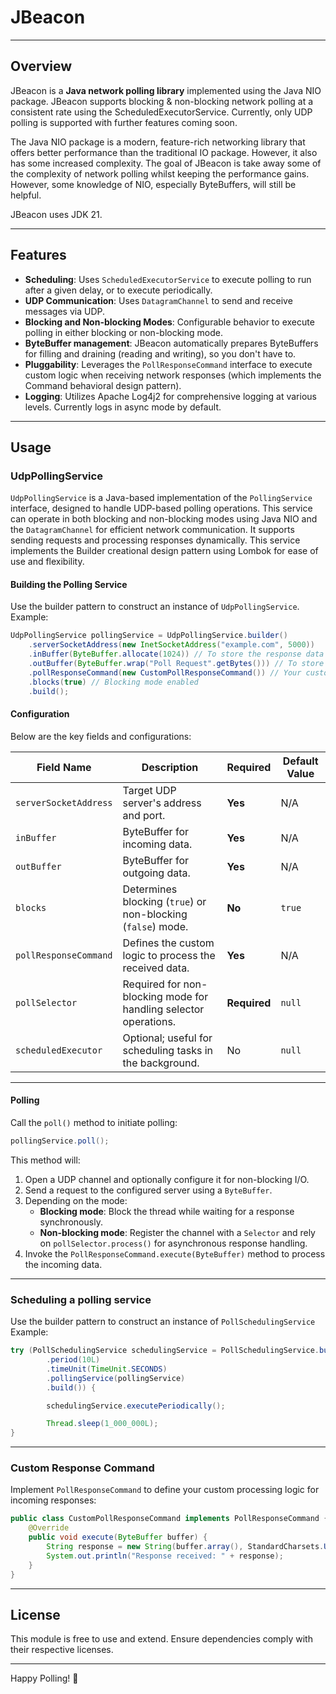 # JBeacon
---

## Overview
JBeacon is a <b>Java network polling library</b> implemented using the Java NIO package. JBeacon supports blocking & non-blocking network polling at a consistent rate using the ScheduledExecutorService.
Currently, only UDP polling is supported with further features coming soon.

The Java NIO package is a modern, feature-rich networking library that offers better performance than the traditional IO package. However, it also has some increased complexity. The goal of JBeacon is take away some of the complexity of network polling whilst keeping the performance gains. However, some knowledge of NIO, especially ByteBuffers, will still be helpful.

JBeacon uses JDK 21.

---

## Features

- **Scheduling**: Uses `ScheduledExecutorService` to execute polling to run after a given delay, or to execute periodically.
- **UDP Communication**: Uses `DatagramChannel` to send and receive messages via UDP.
- **Blocking and Non-blocking Modes**: Configurable behavior to execute polling in either blocking or non-blocking mode.
- **ByteBuffer management**: JBeacon automatically prepares ByteBuffers for filling and draining (reading and writing), so you don't have to.  
- **Pluggability**: Leverages the `PollResponseCommand` interface to execute custom logic when receiving network responses (which implements the Command behavioral design pattern).
- **Logging**: Utilizes Apache Log4j2 for comprehensive logging at various levels. Currently logs in async mode by default.

---

## Usage

### UdpPollingService

`UdpPollingService` is a Java-based implementation of the `PollingService` interface, designed to handle UDP-based polling operations. This service can operate in both blocking and non-blocking modes using Java NIO and the `DatagramChannel` for efficient network communication. It supports sending requests and processing responses dynamically. This service implements the Builder creational design pattern using Lombok for ease of use and flexibility.

#### Building the Polling Service

Use the builder pattern to construct an instance of `UdpPollingService`.
Example:
```java
UdpPollingService pollingService = UdpPollingService.builder()
    .serverSocketAddress(new InetSocketAddress("example.com", 5000))
    .inBuffer(ByteBuffer.allocate(1024)) // To store the response data
    .outBuffer(ByteBuffer.wrap("Poll Request".getBytes())) // To store the request data
    .pollResponseCommand(new CustomPollResponseCommand()) // Your custom implementation here to process the response data
    .blocks(true) // Blocking mode enabled
    .build();
```
#### Configuration
Below are the key fields and configurations:

| Field Name              | Description                                                                | Required     | Default Value |
|-------------------------|----------------------------------------------------------------------------|--------------|---------------|
| `serverSocketAddress`   | Target UDP server's address and port.                                     | **Yes**      | N/A           |
| `inBuffer`              | ByteBuffer for incoming data.                                             | **Yes**      | N/A           |
| `outBuffer`             | ByteBuffer for outgoing data.                                             | **Yes**      | N/A           |
| `blocks`                | Determines blocking (`true`) or non-blocking (`false`) mode.              | **No**       | `true`        |
| `pollResponseCommand`   | Defines the custom logic to process the received data.                    | **Yes**      | N/A           |
| `pollSelector`          | Required for non-blocking mode for handling selector operations.          | **Required** | `null`        |
| `scheduledExecutor`     | Optional; useful for scheduling tasks in the background.                  | No           | `null`        |

---

#### Polling

Call the `poll()` method to initiate polling:
```java
pollingService.poll();
```

This method will:
1. Open a UDP channel and optionally configure it for non-blocking I/O.
2. Send a request to the configured server using a `ByteBuffer`.
3. Depending on the mode:
    - **Blocking mode**: Block the thread while waiting for a response synchronously.
    - **Non-blocking mode**: Register the channel with a `Selector` and rely on `pollSelector.process()` for asynchronous response handling.
4. Invoke the `PollResponseCommand.execute(ByteBuffer)` method to process the incoming data.

---

### Scheduling a polling service

Use the builder pattern to construct an instance of `PollSchedulingService`
Example:
```java
try (PollSchedulingService schedulingService = PollSchedulingService.builder() // implements AutoClosable
		.period(10L)
		.timeUnit(TimeUnit.SECONDS)
		.pollingService(pollingService)
		.build()) {

		schedulingService.executePeriodically();

		Thread.sleep(1_000_000L);
}
```

---

### Custom Response Command

Implement `PollResponseCommand` to define your custom processing logic for incoming responses:
```java
public class CustomPollResponseCommand implements PollResponseCommand {
    @Override
    public void execute(ByteBuffer buffer) {
        String response = new String(buffer.array(), StandardCharsets.UTF_8);
        System.out.println("Response received: " + response);
    }
}
```

---

## License

This module is free to use and extend. Ensure dependencies comply with their respective licenses.

---

Happy Polling! 🚀
